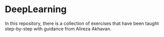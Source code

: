 # DeepLearning
In this repository, there is a collection of exercises that have been taught step-by-step with guidance from Alireza Akhavan.
